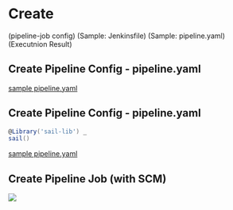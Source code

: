 # Create

(pipeline-job config)
(Sample: Jenkinsfile)
(Sample: pipeline.yaml)
(Executnion Result)

## Create Pipeline Config - pipeline.yaml
[sample pipeline.yaml](https://github.com/yanghoon/jenkinsfile-test/blob/master/pipeline.yaml)

## Create Pipeline Config - pipeline.yaml
```groovy
@Library('sail-lib') _
sail()
```
[sample pipeline.yaml](https://github.com/yanghoon/jenkinsfile-test/blob/master/pipeline.yaml)

## Create Pipeline Job (with SCM)
![](https://user-images.githubusercontent.com/21324361/39913559-40b52ed2-553d-11e8-85a1-fd6e7ed4a4cd.png)
